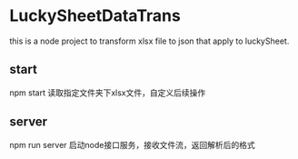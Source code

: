 # LuckySheetDataTrans
this is a node project to transform xlsx file to json that apply to luckySheet.

## start
npm start
读取指定文件夹下xlsx文件，自定义后续操作

## server
npm run server
启动node接口服务，接收文件流，返回解析后的格式
